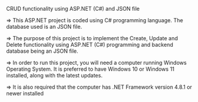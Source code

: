 CRUD functionality using ASP.NET (C#) and JSON file

=> This ASP.NET project is coded using C# programming language. The database used is an JSON file.

=> The purpose of this project is to implement the Create, Update and Delete functionality using ASP.NET (C#) programming and backend database being an JSON file.

=> In order to run this project, you will need a computer running Windows Operating System. It is preferred to have Windows 10 or Windows 11 installed, along with the latest updates.

=> It is also required that the computer has .NET Framework version 4.8.1 or newer installed
